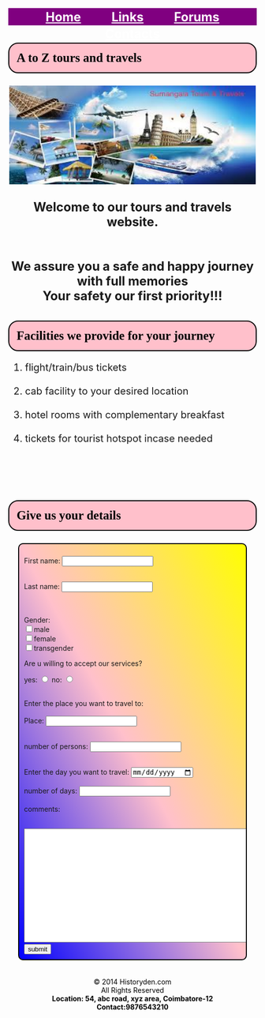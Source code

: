 
<html>
<head>
<title>My First Webpage</title>
   
<style>

#nav{
background-color: purple;
height: 35px;
font-size: 25px;
font-weight: bold;
font:Tahoma;
}

#nav ul{
padding: 0;
margin: 0;
text-align: center;
}

#nav ul li{
display: inline;
padding: 20px;
vertical-align: middle;
}

#nav a{
padding: 8px 8px 8px 8px;
color: white;
vertical-align: middle;
}

#nav ul li a:hover{
background-color: black;
color: white;
}

#txt{
background-image: url(sea.jpg);
}

#form{
background-image: url(tourist.jpg);
}

h1, h2, h3{
color: black;
background-color:pink;
padding: 15px 15px 15px 15px;
font-family: verdana;
font-size: 25px;
font-weight: dark;
border: black 2px solid;
border-radius: 20px;
}

p.text{
font-size:25px;
text-align:center;
}


ol{
font-size:20px;
}


form{
background: linear-gradient(to top right, blue, pink, yellow);
border: black 2px solid;
border-radius:10px;
padding: 10px;
margin: 20px;
height:450;
overflow: scroll;
}

#footer{
background-image: url(color.jpg);
margin: 10px;
height:60px;
border-radius:10px;
color:black;
text-align: center;
padding: 15px;
font-size: 100%;
}

</style> 
</head>

<div id="nav">
<ul>
   <li><a href="">Home</a></li>
   <li><a href="">Links</a></li>
   <li><a href="">Forums</a></li>
   <li><a href="">Contacts</a></li>
</ul>
</div>

<body>

<div id="txt">

<h1> A to Z tours and travels</h1>
<p class="text"><img src="image.jpg" width="500" height="200"></p>
<P class="text 1"><b>Welcome to our tours and travels website.</b> 
<br>
<br>
<b<Live with no excuses and Travel with no regrets</b>
<br>
<b>We assure you a safe and happy journey with full memories</b>
<br>
<b>Your safety our first priority!!!</b>
</P>

<h2>Facilities we provide for your journey</h2>

<ol>
    <li> flight/train/bus tickets</li>
<br>
    <li> cab facility to your desired location</li>
<br>
    <li> hotel rooms with complementary breakfast</li>
<br>
    <li> tickets for tourist hotspot incase needed</li>
<br>
</ol>

<br>
<br>

</div>


<div id="form">

<h3>Give us your details</h3>
<form action=""method"">

<label for="First name">First name:</label>
<input type="text" id="First name" name="">
<br>
<br>

<label for="Last name">Last name:</label>
<input type="text" id="Last name" name="">
<br>

<br>
<br>
Gender:
<br>
<input type="checkbox" name="">male 
<br>
<input type="checkbox" name="">female 
<br>
<input type="checkbox" name="">transgender



<p>Are u willing to accept our services?</p>
yes:
<input type="radio" name="yes or no" value="">
no:
<input type="radio" name="yes or no" value="">
<br>
<br>

Enter the place you want to travel to:
<br>
<br>
<label for="Place">Place:</label>
<input type="text" id="Place" name="">
<br>
<br>

<label for="number of persons">number of persons:</label>
<input type="number" id="number of persons">
<br>
<br>

Enter the day you want to travel:
<input type="date" name="day">
<br>
<br>
number of days: <input type="number" name="numdays">
<br>
<br>
comments:
<br>
<br>
<textarea rows="15" cols="80"></textarea>
</br>
<input type="submit" value="submit">

</form>
</div>

<div id="footer">
&copy; 2014 Historyden.com 
<br>
All Rights Reserved
<br>
<B>Location: 54, abc road, xyz area, Coimbatore-12</B>
<br>
<B>Contact:9876543210</B>
</div>

</body>
</html>
